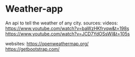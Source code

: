 # Weather-app
An api to tell the weather of any city. 
sources: 
videos: 
https://www.youtube.com/watch?v=baWzHKfrvqw&t=198s               
https://www.youtube.com/watch?v=JCD7YdOSsWI&t=105s


websites: 
https://openweathermap.org/                                      
https://getbootstrap.com/

